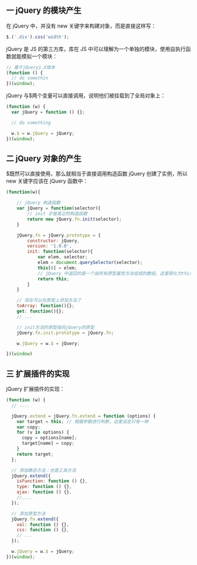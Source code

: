 ## 一 jQuery 的模块产生

在 jQuery 中，并没有 new 关键字来构建对象，而是直接这样写：

```js
$.('.div').css('width');
```

jQuery 是 JS 的第三方库，库在 JS 中可以理解为一个单独的模块，使用自执行函数就能模拟一个模块：

```js
// 基于jQuery1.X版本
(function () {
  // do somethin
})(window);
```

jQuery 与\$两个变量可以直接调用，说明他们被挂载到了全局对象上：

```js
(function (w) {
  var jQuery = function () {};

  // do something

  w.$ = w.jQuery = jQuery;
})(window);
```

## 二 jQuery 对象的产生

\$既然可以直接使用，那么就相当于直接调用构造函数 jQuery 创建了实例，所以 new 关键字应该在 jQuery 函数中：

```js
(function(w){

    // jQuery 构造函数
    var jQuery = function(selector){
        // init 才是真正的构造函数
        return new jQuery.fn.init(selector);
    }

    jQuery.fn = jQuery.prototype = {
        constructor: jQuery,
        version: '1.0.0',
        init: function(selector){
            var elem, selector;
            elem = document.querySelector(selector);
            this[0] = elem;
            // jQuery 中返回的是一个由所有原型属性方法组成的数组，这里简化为this
            return this;
        }
    }

    // 现在可以在原型上添加方法了
    toArray: function(){};
    get: function(){};
    // ...

    // init方法的原型指向jQuery的原型
    jQuery.fn.init.prototype = jQuery.fn;

    w.jQuery = w.$ = jQuery;

})(window)
```

## 三 扩展插件的实现

jQuery 扩展插件的实现：

```js
(function (w) {
  // ....

  jQuery.extend = jQuery.fn.extend = function (options) {
    var target = this; // 根据参数进行判断，这里设定只有一种
    var copy;
    for (v in options) {
      copy = options[name];
      target[name] = copy;
    }
    return target;
  };

  // 添加静态方法：也是工具方法
  jQuery.extend({
    isFunction: function () {},
    type: function () {},
    ajax: function () {},
    //....
  });

  // 添加原型方法
  jQuery.fn.extend({
    val: function () {},
    css: function () {},
    // ...
  });

  w.jQuery = w.$ = jQuery;
})(window);
```
